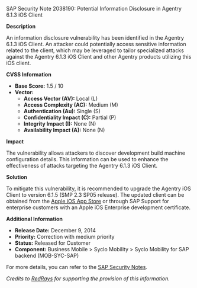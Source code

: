 SAP Security Note 2038190: Potential Information Disclosure in Agentry 6.1.3 iOS Client

**Description**

An information disclosure vulnerability has been identified in the Agentry 6.1.3 iOS Client. An attacker could potentially access sensitive information related to the client, which may be leveraged to tailor specialized attacks against the Agentry 6.1.3 iOS Client and other Agentry products utilizing this iOS client.

**CVSS Information**

- **Base Score:** 1.5 / 10
- **Vector:** 
  - **Access Vector (AV):** Local (L)
  - **Access Complexity (AC):** Medium (M)
  - **Authentication (Au):** Single (S)
  - **Confidentiality Impact (C):** Partial (P)
  - **Integrity Impact (I):** None (N)
  - **Availability Impact (A):** None (N)

**Impact**

The vulnerability allows attackers to discover development build machine configuration details. This information can be used to enhance the effectiveness of attacks targeting the Agentry 6.1.3 iOS Client.

**Solution**

To mitigate this vulnerability, it is recommended to upgrade the Agentry iOS Client to version 6.1.5 (SMP 2.3 SP05 release). The updated client can be obtained from the [Apple iOS App Store](https://me.sap.com/apple-ios-app-store-link) or through SAP Support for enterprise customers with an Apple iOS Enterprise development certificate.

**Additional Information**

- **Release Date:** December 9, 2014
- **Priority:** Correction with medium priority
- **Status:** Released for Customer
- **Component:** Business Mobile > Syclo Mobility > Syclo Mobility for SAP backend (MOB-SYC-SAP)

For more details, you can refer to the [SAP Security Notes](https://me.sap.com/notes/2038190).

*Credits to [RedRays](https://redrays.io) for supporting the provision of this information.*